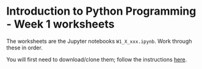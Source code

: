 # Introduction to Python Programming - Week 1 worksheets

The worksheets are the Jupyter notebooks `W1_X_xxx.ipynb`. Work through these in order.

You will first need to download/clone them; follow the instructions [here](https://github.com/ipp-22/ipp-course-info/blob/main/SetupInstructions.md#git).
